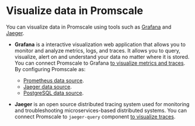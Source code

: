 # Visualize data in Promscale
You can visualize data in Promscale using tools such as
[Grafana][grafana-homepage] and [Jaeger][jaeger-homepage].

* **Grafana** is a interactive visualization web application that allows you to monitor and
  analyze metrics, logs, and traces. It allows you to query, visualize, alert on
  and understand your data no matter where it is stored. You can connect
  Promscale to Grafana [to visualize metrics and traces][grafana-promscale]. By configuring Promscale as:
    * [Prometheus data source][promscale-as-prometheus]. 
    * [Jaeger data source][promscale-as-jaeger].
    * [PostgreSQL data source][promscale-as-postgresql]. 

* **Jaeger** is an open source distributed tracing system used for monitoring
and troubleshooting microservices-based distributed systems. You can connect
Promscale to `jaeger-query` component [to visualize traces][jaeger-promscale].

[grafana-promscale]: /visualize-data/grafana
[jaeger-promscale]: /visualize-data/jaeger
[grafana-homepage]:https://grafana.com
[jaeger-homepage]: https://www.jaegertracing.io/
[promscale-as-prometheus]:
    /visualize-data/grafana/#promscale-as-prometheus-datasource
[promscale-as-jaeger]: /visualize-data/grafana/#promscale-as-jaeger-datasource
[promscale-as-postgresql]:
    /visualize-data/grafana/#promscale-as-postgresql-datasource
